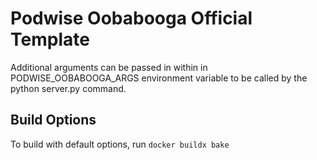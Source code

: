 # Podwise Oobabooga Official Template
Additional arguments can be passed in within in PODWISE_OOBABOOGA_ARGS environment variable to be called by the python server.py command.

## Build Options

To build with default options, run `docker buildx bake`
